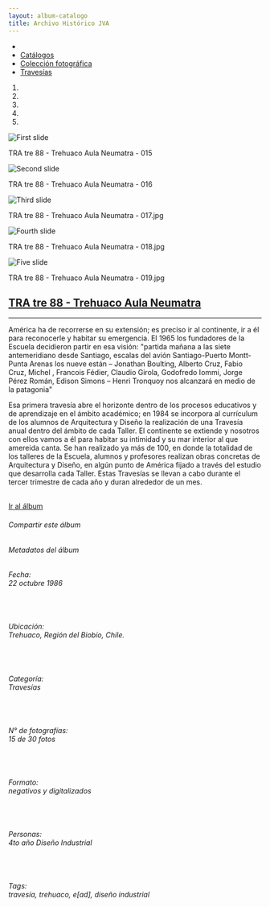 ```yaml
---
layout: album-catalogo
title: Archivo Histórico JVA
---
```

<div class='fondo-blanco'>
  <div class='contenedor-sin-relleno'>
    <div class='fila'>
      <div class="col-lg-12 oculto-xs">
        <ul id="breadcrumb">
          <li><a href="#"><i class="icn icn-hogar-l icn-md"></i></a></li>
          <li><a href="#"> Catálogos </a></li>
          <li><a href="#"> Colección fotográfica </a></li>
          <li><a href="#"> Travesías</a></li>
        </ul>
      </div>
    </div>
  </div>
  <div class='alto-lg'>
    <div data-ride="carousel" class="carousel slide" id="carousel-example-generic"> 
      <ol class="carousel-indicators"> 
        <li data-slide-to="0" data-target="#carousel-example-generic" class="active"></li> 
        <li data-slide-to="1" data-target="#carousel-example-generic"></li> 
        <li data-slide-to="2" data-target="#carousel-example-generic"></li> 
        <li data-slide-to="3" data-target="#carousel-example-generic"></li>
        <li data-slide-to="4" data-target="#carousel-example-generic"></li>
      </ol> 
      <div class="carousel-inner"> 
        <div class="item active imagen-carousel"> <!-- 1er slide -->
          <img class='altura-maxima' alt="First slide" src="{{ site.baseurl }}/img/img-archivo/TRA tre 88 - Trehuaco Aula Neumatra - 015.jpg" title="Publicaciones recientes"> 
          <div class='pie-de-foto'> 
            <p class='centrado'>TRA tre 88 - Trehuaco Aula Neumatra - 015</p> 
          </div>  
        </div>
        <div class="item imagen-carousel"> <!-- 2do slide -->
          <img class='altura-maxima' alt="Second slide" src="{{ site.baseurl }}/img/img-archivo/TRA tre 88 - Trehuaco Aula Neumatra - 016.jpg" title="Álbumes destacados"> 
          <div class='pie-de-foto'> 
            <p class='centrado'>TRA tre 88 - Trehuaco Aula Neumatra - 016</p> 
          </div> 
        </div>
        <div class="item imagen-carousel"> <!-- 3er slide -->
          <img class='altura-maxima' alt="Third slide" src="{{ site.baseurl }}/img/img-archivo/TRA tre 88 - Trehuaco Aula Neumatra - 017.jpg" title="Noticias"> 
          <div class='pie-de-foto'> 
            <p class='centrado'>TRA tre 88 - Trehuaco Aula Neumatra - 017.jpg</p>  
          </div>  
        </div>
        <div class="item imagen-carousel"> <!-- 4to slide -->
          <img class='altura-maxima' alt="Fourth slide" src="{{ site.baseurl }}/img/img-archivo/TRA tre 88 - Trehuaco Aula Neumatra - 018.jpg" title="Publicaciones recientes"> 
          <div class='pie-de-foto'> 
            <p class='centrado'>TRA tre 88 - Trehuaco Aula Neumatra - 018.jpg</p> 
          </div>  
        </div> 
        <div class="item imagen-carousel"> <!-- 5to slide -->
          <img class='altura-maxima' alt="Five slide" src="{{ site.baseurl }}/img/img-archivo/TRA tre 88 - Trehuaco Aula Neumatra - 019.jpg" title="Publicaciones recientes"> 
          <div class='pie-de-foto'> 
            <p class='centrado'>TRA tre 88 - Trehuaco Aula Neumatra - 019.jpg</p> 
          </div>  
        </div>    
      </div> <!-- fin carousel inner -->
    </div>  <!-- fin datos-carousel -->
  </div>
  <div class='fondo-blanco'>
    <div class='wrap'>
      <div class='fila'> <!-- Noticia destacada -->
        <div class='col-lg-6 col-md-7 col-sm-12 col-xs-12'>
          <a href=''><h2 class='rojo-claro'>TRA tre 88 - Trehuaco Aula Neumatra</h2></a>
          <hr>
          <p class='s italica'>América ha de recorrerse en su extensión; es preciso ir al continente, ir a él para reconocerle y habitar su emergencia. El 1965 los fundadores de la Escuela decidieron partir en esa visión: "partida mañana a las siete antemeridiano desde Santiago, escalas del avión Santiago-Puerto Montt-Punta Arenas los nueve están – Jonathan Boulting, Alberto Cruz, Fabio Cruz, Michel , Francois Fédier, Claudio Girola, Godofredo Iommi, Jorge Pérez Román, Edison Simons – Henri Tronquoy nos alcanzará en medio de la patagonia"</p>
          <p class='s fina'>Esa primera travesía abre el horizonte dentro de los procesos educativos y de aprendizaje en el ámbito académico; en 1984 se incorpora al currículum de los alumnos de Arquitectura y Diseño la realización de una Travesía anual dentro del ámbito de cada Taller. El continente se extiende y nosotros con ellos vamos a él para habitar su intimidad y su mar interior al que amereida canta. Se han realizado ya más de 100, en donde la totalidad de los talleres de la Escuela, alumnos y profesores realizan obras concretas de Arquitectura y Diseño, en algún punto de América fijado a través del estudio que desarrolla cada Taller. Estas Travesías se llevan a cabo durante el tercer trimestre de cada año y duran alrededor de un mes. </p></br> 
          <div class='enlace-album'>
            <a class="btn btn-md" href="https://www.flickr.com/photos/archivo-escuela/collections/72157634651703945/">Ir al álbum</a>
          </div>
          <h6 class="fino"><i class="icn icn-vinculo icn-md"></i> Compartir este álbum</h6>
          <a href="#">
            <span class="icn-stack icn-md">
              <i class="icn icn-circulo icn-stack-2x naranja-opuesto"></i>
              <i class="icn icn-twitter icn-stack-1x icn-inverse"></i>
            </span>
          </a>
          <a href="#">
            <span class="icn-stack icn-md">
              <i class="icn icn-circulo icn-stack-2x damasco-opuesto"></i>
              <i class="icn icn-facebook icn-stack-1x icn-inverse"></i>
            </span>
          </a>
          <a href="#">
            <span class="icn-stack icn-md">
              <i class="icn icn-circulo icn-stack-2x rojo-claro"></i>
              <i class="icn icn-enlace icn-stack-1x icn-inverse"></i>
            </span>
          </a>
          <a href="#">
            <span class="icn-stack icn-md margen-cuadros">
              <i class="icn icn-circulo icn-stack-2x naranja"></i>
              <i class="icn icn-rss icn-stack-1x icn-inverse"></i>
            </span>
          </a>
        </div> 
        <div class='col-lg-2 oculto-md oculto-sm oculto-xs'></div>
          <div class='col-lg-3 col-md-4 col-sm-6 col-xs-12 col-md-offset-1'> 
            <div class='tabla-metadato'>
              <h6 class='rojo-claro margen-superior margen-inferior'><i class="icn icn-clip icn-md gris"></i>Metadatos del álbum</h6>
              <div class='cont-descripcion-album'><div class='listado-album'><i class='icn icn-nav-der icn-sm rojo-claro'></i></div><h6 class='metadato negro-claro'>Fecha:<br>22 octubre 1986</h6></div>
              <br>
              <div class='cont-descripcion-album'><div class='listado-album'><i class='icn icn-nav-der icn-sm rojo-claro'></i></div><h6 class='metadato negro-claro'>Ubicación: <br>Trehuaco, Región del Biobío, Chile. </h6></div>
              <br>
              <div class='cont-descripcion-album'><div class='listado-album'><i class='icn icn-nav-der icn-sm rojo-claro'></i></div><h6 class='metadato negro-claro'>Categoría: <br>Travesías </h6></div>
              <br>
              <div class='cont-descripcion-album'><div class='listado-album'><i class='icn icn-nav-der icn-sm rojo-claro'></i></div><h6 class='metadato negro-claro'>N° de fotografías: <br>15 de 30 fotos </h6></div>
              <br>
              <div class='cont-descripcion-album'><div class='listado-album'><i class='icn icn-nav-der icn-sm rojo-claro'></i></div><h6 class='metadato negro-claro'>Formato: <br>negativos y digitalizados </h6></div>
              <br>
              <div class='cont-descripcion-album'><div class='listado-album'><i class='icn icn-nav-der icn-sm rojo-claro'></i></div><h6 class='metadato negro-claro'>Personas: <br>4to año Diseño Industrial </h6></div>
              <br>
              <div class='cont-descripcion-album'><div class='listado-album'><i class='icn icn-nav-der icn-sm rojo-claro'></i></div><h6 class='metadato negro-claro'>Tags: <br>travesía, trehuaco, e[ad], diseño industrial </h6></div>
            </div>
          </div>  
        </div><!-- fin fila -->
      </div> <!-- fin wrap -->
    </div><!-- fin fondo-blanco -->
</div><!-- fin fondo-blanco -->   